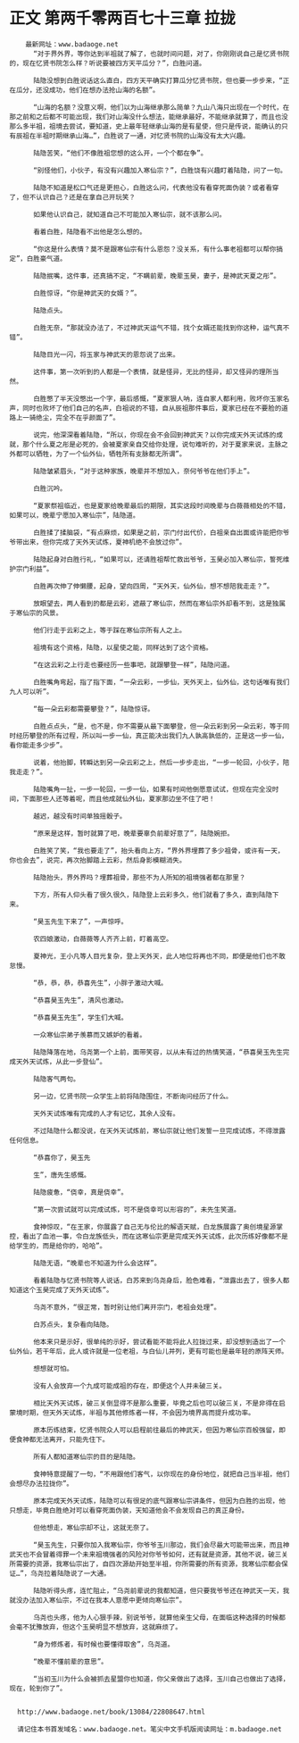 # 正文 第两千零两百七十三章 拉拢
        最新网址：www.badaoge.net
          “对于界外界，等你达到半祖就了解了，也就时间问题，对了，你刚刚说自己是忆贤书院的，现在忆贤书院怎么样？听说要被四方天平瓜分？”，白胜问道。
      
          陆隐没想到白胜说话这么直白，四方天平确实打算瓜分忆贤书院，但也要一步步来，“正在瓜分，还没成功，他们在想办法抢山海的名额”。
      
          “山海的名额？没意义啊，他们以为山海继承那么简单？九山八海只出现在一个时代，在那之前和之后都不可能出现，我们对山海没什么想法，能继承最好，不能继承就算了，而且也没那么多半祖，祖境去尝试，要知道，史上最年轻继承山海的是有星使，但只是传说，能确认的只有辰祖在半祖时期继承山海…”，白胜说了一通，对忆贤书院的山海没有太大兴趣。
      
          陆隐苦笑，“他们不像胜祖您想的这么开，一个个都在争”。
      
          “别怪他们，小伙子，有没有兴趣加入寒仙宗？”，白胜饶有兴趣盯着陆隐，问了一句。
      
          陆隐不知道是松口气还是更担心，白胜这么问，代表他没有看穿死面伪装？或者看穿了，但不认识自己？还是在拿自己开玩笑？
      
          如果他认识自己，就知道自己不可能加入寒仙宗，就不该那么问。
      
          看着白胜，陆隐看不出他是怎么想的。
      
          “你这是什么表情？莫不是跟寒仙宗有什么恩怨？没关系，有什么事老祖都可以帮你搞定”，白胜豪气道。
      
          陆隐抿嘴，这件事，还真搞不定，“不瞒前辈，晚辈玉昊，妻子，是神武天夏之彤”。
      
          白胜惊讶，“你是神武天的女婿？”。
      
          陆隐点头。
      
          白胜无奈，“那就没办法了，不过神武天运气不错，找个女婿还能找到你这种，运气真不错”。
      
          陆隐目光一闪，将玉家与神武天的恩怨说了出来。
      
          这件事，第一次听到的人都是一个表情，就是怪异，无比的怪异，却又怪异的理所当然。
      
          白胜憋了半天没憋出一个字，最后感慨，“夏家狠人呐，连自家人都利用，败坏你玉家名声，同时也败坏了他们自己的名声，白祖说的不错，自从辰祖那件事后，夏家已经在不要脸的道路上一骑绝尘，完全不在乎颜面了”。
      
          说完，他深深看着陆隐，“所以，你现在会不会回到神武天？以你完成天外天试炼的成就，那个什么夏之彤是必死的，会被夏家亲自交给你处理，说句难听的，对于夏家来说，主脉之外都可以牺牲，为了一个仙外仙，牺牲所有支脉都无所谓”。
      
          陆隐皱紧眉头，“对于这种家族，晚辈并不想加入，奈何爷爷在他们手上”。
      
          白胜沉吟。
      
          “夏家祭祖临近，也是夏家给晚辈最后的期限，其实这段时间晚辈与白薇薇相处的不错，如果可以，晚辈宁愿加入寒仙宗”，陆隐道。
      
          白胜揉了揉脑袋，“有点麻烦，如果是之前，宗门付出代价，白祖亲自出面或许能把你爷爷带出来，但你完成了天外天试炼，夏神机绝不会放过你”。
      
          陆隐起身对白胜行礼，“如果可以，还请胜祖帮忙救出爷爷，玉昊必加入寒仙宗，誓死维护宗门利益”。
      
          白胜再次伸了伸懒腰，起身，望向四周，“天外天，仙外仙，想不想陪我走走？”。
      
          放眼望去，两人看到的都是云彩，遮蔽了寒仙宗，然而在寒仙宗外却看不到，这是独属于寒仙宗的风景。
      
          他们行走于云彩之上，等于踩在寒仙宗所有人之上。
      
          祖境有这个资格，陆隐，以星使之能，同样达到了这个资格。
      
          “在这云彩之上行走也要经历一些事吧，就跟攀登一样”，陆隐问道。
      
          白胜嘴角弯起，指了指下面，“一朵云彩，一步仙，天外天上，仙外仙，这句话唯有我们九人可以听”。
      
          “每一朵云彩都需要攀登？”，陆隐惊讶。
      
          白胜点点头，“是，也不是，你不需要从最下面攀登，但一朵云彩到另一朵云彩，等于同时经历攀登的所有过程，所以叫一步一仙，真正能决出我们九人孰高孰低的，正是这一步一仙，看你能走多少步”。
      
          说着，他抬脚，转瞬达到另一朵云彩之上，然后一步步走出，“一步一轮回，小伙子，陪我走走？”。
      
          陆隐嘴角一扯，一步一轮回，一步一仙，如果有时间他倒愿意试试，但现在完全没时间，下面那些人还等着呢，而且他成就仙外仙，夏家那边坐不住了吧！
      
          越迟，越没有时间单独摇骰子。
      
          “原来是这样，暂时就算了吧，晚辈要辜负前辈好意了”，陆隐婉拒。
      
          白胜笑了笑，“我也要走了”，抬头看向上方，“界外界埋葬了多少祖骨，或许有一天，你也会去”，说完，再次抬脚踏上云彩，然后身影模糊消失。
      
          陆隐抬头，界外界吗？埋葬祖骨，那些不为人所知的祖境强者都在那里？
      
          下方，所有人仰头看了很久很久，陆隐登上云彩多久，他们就看了多久，直到陆隐下来。
      
          “昊玉先生下来了”，一声惊呼。
      
          农四娘激动，白薇薇等人齐齐上前，盯着高空。
      
          夏神光，王小凡等人目光复杂，登上天外天，此人地位将再也不同，即便是他们也不敢怠慢。
      
          “恭，恭，恭，恭喜先生”，小胖子激动大喊。
      
          “恭喜昊玉先生”，清风也激动。
      
          “恭喜昊玉先生”，学生们大喊。
      
          一众寒仙宗弟子羡慕而又嫉妒的看着。
      
          陆隐降落在地，乌尧第一个上前，面带笑容，以从未有过的热情笑道，“恭喜昊玉先生完成天外天试炼，从此一步登仙”。
      
          陆隐客气两句。
      
          另一边，忆贤书院一众学生上前将陆隐围住，不断询问经历了什么。
      
          天外天试炼唯有完成的人才有记忆，其余人没有。
      
          不过陆隐什么都没说，在天外天试炼前，寒仙宗就让他们发誓一旦完成试炼，不得泄露任何信息。
      
          “恭喜你了，昊玉先
      
          生”，唐先生感慨。
      
          陆隐疲惫，“侥幸，真是侥幸”。
      
          “第一次尝试就可以完成试炼，可不是侥幸可以形容的”，未先生笑道。
      
          食神惊叹，“在王家，你展露了自己无与伦比的解语天赋，白龙族展露了奥创境星源掌控，看出了血池一事，令白龙族低头，而在这寒仙宗更是完成天外天试炼，此次历练好像都不是给学生的，而是给你的，哈哈”。
      
          陆隐无语，“晚辈也不知道为什么会这样”。
      
          看着陆隐与忆贤书院等人说话，白苏来到乌尧身后，脸色难看，“泄露出去了，很多人都知道这个玉昊完成了天外天试炼”。
      
          乌尧不意外，“很正常，暂时别让他们离开宗门，老祖会处理”。
      
          白苏点头，复杂看向陆隐。
      
          他本来只是示好，很单纯的示好，尝试看能不能将此人拉拢过来，却没想到造出了一个仙外仙，若干年后，此人或许就是一位老祖，与白仙儿并列，更有可能也是最年轻的原阵天师。
      
          想想就可怕。
      
          没有人会放弃一个九成可能成祖的存在，即便这个人并未破三关。
      
          相比天外天试炼，破三关倒显得不是那么重要，毕竟之后也可以破三关，不是非得在启蒙境时期，但天外天试炼，半祖与其他修炼者一样，不会因为境界高而提升成功率。
      
          原本历练结束，忆贤书院众人可以启程前往最后的神武天，但因为寒仙宗百般强留，即便食神都无法离开，只能先住下。
      
          所有人都知道寒仙宗的目的是陆隐。
      
          食神特意提醒了一句，“不用跟他们客气，以你现在的身份地位，就把自己当半祖，他们会想尽办法拉拢你”。
      
          原本完成天外天试炼，陆隐可以有很足的底气跟寒仙宗讲条件，但因为白胜的出现，他只想走，毕竟白胜绝对可以看穿死面伪装，天知道他会不会发现自己的真正身份。
      
          但他想走，寒仙宗却不让，这就无奈了。
      
          “昊玉先生，只要你加入我寒仙宗，你爷爷玉川那边，我们会尽最大可能带出来，而且神武天也不会冒着得罪一个未来祖境强者的风险对你爷爷如何，还有就是资源，其他不说，破三关所需要的资源，我寒仙宗出了，自四次源劫开始至半祖，你所需要的所有资源，我寒仙宗都会保证…”，乌尧拉着陆隐说了一大通。
      
          陆隐听得头疼，连忙阻止，“乌尧前辈说的我都知道，但只要我爷爷还在神武天一天，我就没办法加入寒仙宗，不过在我本人意愿中更倾向寒仙宗”。
      
          乌尧也头疼，他为人心狠手辣，别说爷爷，就算他亲生父母，在面临这种选择的时候都会毫不犹豫放弃，但这个玉昊明显不想放弃，这就麻烦了。
      
          “身为修炼者，有时候也要懂得取舍”，乌尧道。
      
          “晚辈不懂前辈的意思”。
      
          “当初玉川为什么会被抓去星盟你也知道，你父亲做出了选择，玉川自己也做出了选择，现在，轮到你了”。
      
      
      http://www.badaoge.net/book/13084/22808647.html
      
      请记住本书首发域名：www.badaoge.net。笔尖中文手机版阅读网址：m.badaoge.net